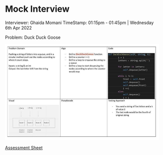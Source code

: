 # Mock Interview

Interviewer: Ghaida Momani
TimeStamp: 01:15pm - 01:45pm | Wednesday 6th Apr 2022

Problem: Duck Duck Goose

![Whiteboard](./whiteboard.jpg)

[Assessment Sheet](./assessment.pdf)
